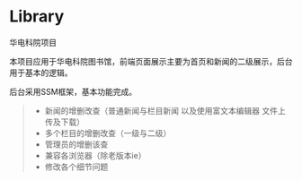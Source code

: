 # Library
华电科院项目

本项目应用于华电科院图书馆，前端页面展示主要为首页和新闻的二级展示，后台用于基本的逻辑。

后台采用SSM框架，基本功能完成。

> * 新闻的增删改查（普通新闻与栏目新闻 以及使用富文本编辑器 文件上传及下载）
> * 多个栏目的增删改查（一级与二级）
> * 管理员的增删该查
> * 兼容各浏览器（除老版本ie）
> * 修改各个细节问题